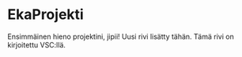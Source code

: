 # EkaProjekti
Ensimmäinen hieno projektini, jipii!
Uusi rivi lisätty tähän.
Tämä rivi on kirjoitettu VSC:llä.